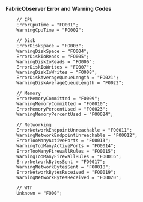 **FabricObserver Error and Warning Codes** 

        // CPU
        ErrorCpuTime = "FO001";  
        WarningCpuTime = "FO002";  

        // Disk
        ErrorDiskSpace = "FO003";  
        WarningDiskSpace = "FO004";  
        ErrorDiskIoReads = "FO005";  
        WarningDiskIoReads = "FO006";  
        ErrorDiskIoWrites = "FO007";  
        WarningDiskIoWrites = "FO008";  
        ErrorDiskAverageQueueLength = "FO021";  
        WarningDiskAverageQueueLength = "FO022";  

        // Memory
        ErrorMemoryCommitted = "FO009";  
        WarningMemoryCommitted = "FO0010";  
        ErrorMemoryPercentUsed = "FO0023";  
        WarningMemoryPercentUsed = "FO0024";  

        // Networking
        ErrorNetworkEndpointUnreachable = "FO0011";  
        WarningNetworkEndpointUnreachable = "FO0012";  
        ErrorTooManyActivePorts = "FO0013";  
        WarningTooManyActivePorts = "FO0014";  
        ErrorTooManyFirewallRules = "FO0015";  
        WarningTooManyFirewallRules = "FO0016";  
        ErrorNetworkBytesSent = "FO0017";  
        WarningNetworkBytesSent = "FO0018";  
        ErrorNetworkBytesReceived = "FO0019";  
        WarningNetworkBytesReceived = "FO0020";  
  
        // WTF
        Unknown = "FO00";  
